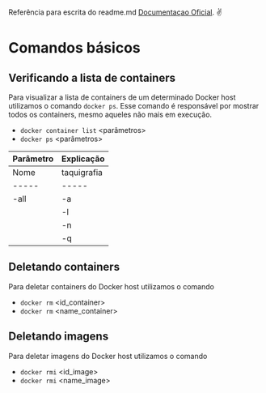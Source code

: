 Referência para escrita do readme.md [Documentaçao Oficial](https://docs.docker.com/reference/). :v:

# Comandos básicos

## Verificando a lista de containers

Para visualizar a lista de containers de um determinado Docker host utilizamos o comando ```docker ps```.
Esse comando é responsável por mostrar todos os containers, mesmo aqueles não mais em execução.

- ``` docker container list ``` <parâmetros>  
- ``` docker ps ``` <parâmetros>

| Parâmetro                | Explicação      | 
| ------                   |  -----          |
| Nome  | taquigrafia      |    -----        |
| ----- | -----            | ------          | 
| -all      | -a  	| *Lista todos os containers, inclusive os desligados*      |
|       |-l  	| *Lista os últimos containers, inclusive os desligados*    |
|       |-n  	| *Lista os últimos N containers, inclusive os desligados*  |
|       |-q  	| *Lista apenas os ids dos containers, ótimo para utilização em scripts*  |

## Deletando containers

Para deletar containers do Docker host utilizamos o comando

- ``` docker rm ``` <id_container>
- ``` docker rm ``` <name_container>

## Deletando imagens

Para deletar imagens do Docker host utilizamos o comando

- ``` docker rmi ``` <id_image>
- ``` docker rmi ``` <name_image>